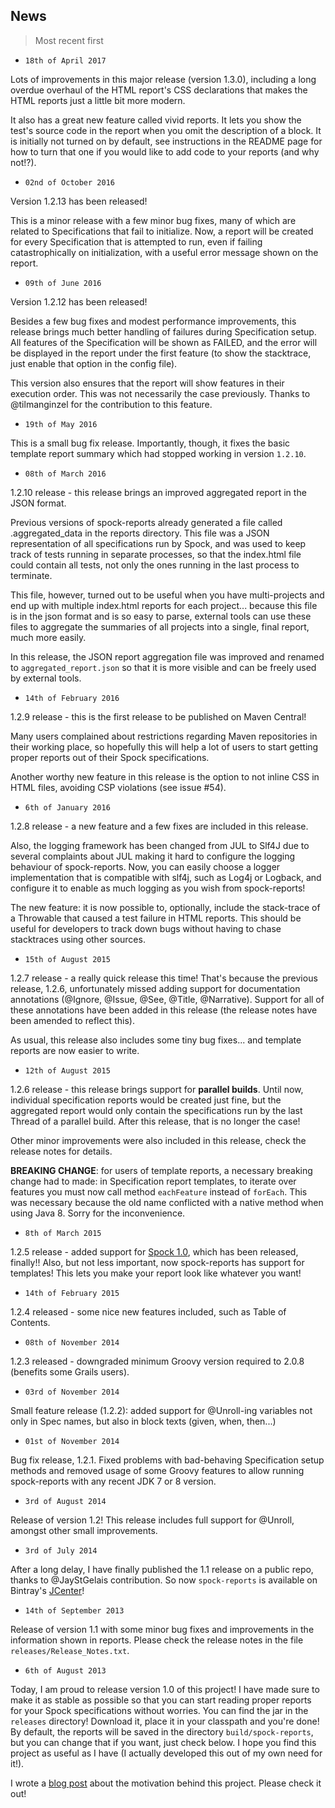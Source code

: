 ## News

> Most recent first

* `18th of April 2017`

Lots of improvements in this major release (version 1.3.0), including a long overdue overhaul of the 
HTML report's CSS declarations that makes the HTML reports just a little bit more modern.

It also has a great new feature called vivid reports. It lets you show the test's source code in the report when you
omit the description of a block. It is initially not turned on by default, see instructions in the README page for how
to turn that one if you would like to add code to your reports (and why not!?). 

* `02nd of October 2016`

Version 1.2.13 has been released!

This is a minor release with a few minor bug fixes, many of which are related to Specifications that fail to initialize.
Now, a report will be created for every Specification that is attempted to run, even if failing catastrophically on
initialization, with a useful error message shown on the report.

* `09th of June 2016`

Version 1.2.12 has been released!

Besides a few bug fixes and modest performance improvements, this release brings much better handling of failures
during Specification setup. All features of the Specification will be shown as FAILED, and the error will be displayed 
in the report under the first feature (to show the stacktrace, just enable that option in the config file).

This version also ensures that the report will show features in their execution order.
This was not necessarily the case previously.
Thanks to @tilmanginzel for the contribution to this feature. 

* `19th of May 2016`

This is a small bug fix release.
Importantly, though, it fixes the basic template report summary which had stopped working in version `1.2.10`.

* `08th of March 2016`

1.2.10 release - this release brings an improved aggregated report in the JSON format.

Previous versions of spock-reports already generated a file called .aggregated_data in the reports directory.
This file was a JSON representation of all specifications run by Spock, and was used to keep track
of tests running in separate processes, so that the index.html file could contain all tests, not only the ones
running in the last process to terminate.

This file, however, turned out to be useful when you have multi-projects and end up with multiple index.html reports
for each project... because this file is in the json format and is so easy to parse, external tools can use these
files to aggregate the summaries of all projects into a single, final report, much more easily.

In this release, the JSON report aggregation file was improved and renamed to `aggregated_report.json`
so that it is more visible and can be freely used by external tools.

* `14th of February 2016`

1.2.9 release - this is the first release to be published on Maven Central!

Many users complained about restrictions regarding Maven repositories in their working place, so hopefully this
will help a lot of users to start getting proper reports out of their Spock specifications.

Another worthy new feature in this release is the option to not inline CSS in HTML files, avoiding CSP violations
 (see issue #54).

* `6th of January 2016`

1.2.8 release - a new feature and a few fixes are included in this release.

Also, the logging framework has been changed from JUL to Slf4J due to several complaints about JUL making it hard to
configure the logging behaviour of spock-reports. Now, you can easily choose a logger implementation that is compatible
with slf4j, such as Log4j or Logback, and configure it to enable as much logging as you wish from spock-reports!

The new feature: it is now possible to, optionally, include the stack-trace of a Throwable that caused a test failure
in HTML reports. This should be useful for developers to track down bugs without having to chase stacktraces using
other sources.

* `15th of August 2015`

1.2.7 release - a really quick release this time! That's because the previous release, 1.2.6, unfortunately missed
adding support for documentation annotations (@Ignore, @Issue, @See, @Title, @Narrative). Support for all of these 
annotations have been added in this release (the release notes have been amended to reflect this).

As usual, this release also includes some tiny bug fixes... and template reports are now easier to write.

* `12th of August 2015`

1.2.6 release - this release brings support for **parallel builds**. Until now, individual specification reports would
be created just fine, but the aggregated report would only contain the specifications run by the last Thread of a
parallel build. After this release, that is no longer the case!

Other minor improvements were also included in this release, check the release notes for details.

**BREAKING CHANGE**: for users of template reports, a necessary breaking change had to made: in Specification report
templates, to iterate over features you must now call method `eachFeature` instead of `forEach`. This was necessary
 because the old name conflicted with a native method when using Java 8. Sorry for the inconvenience.

* `8th of March 2015`

1.2.5 release - added support for [Spock 1.0](http://spockframework.github.io/spock/docs/1.0/release_notes.html),
which has been released, finally!!
Also, but not less important, now spock-reports has support for templates! This lets you make your report look
like whatever you want!

* `14th of February 2015`

1.2.4 released - some nice new features included, such as Table of Contents.

* `08th of November 2014`

1.2.3 released - downgraded minimum Groovy version required to 2.0.8 (benefits some Grails users).

* `03rd of November 2014`

Small feature release (1.2.2): added support for @Unroll-ing variables not only in Spec names,
but also in block texts (given, when, then...)

* `01st of November 2014`

Bug fix release, 1.2.1. Fixed problems with bad-behaving Specification setup methods and
removed usage of some Groovy features to allow running spock-reports with any recent JDK 7 or 8 version.

* `3rd of August 2014`

Release of version 1.2! This release includes full support for @Unroll,
amongst other small improvements.

* `3rd of July 2014`

After a long delay, I have finally published the 1.1 release on a public repo, thanks to @JayStGelais
contribution. So now ``spock-reports`` is available on Bintray's [JCenter](http://jcenter.bintray.com/)!

* `14th of September 2013`

Release of version 1.1 with some minor bug fixes and improvements in the information shown in reports.
Please check the release notes in the file `releases/Release_Notes.txt`.

* `6th of August 2013`

Today, I am proud to release version 1.0 of this project! I have made sure to make it as stable
as possible so that you can start reading proper reports for your Spock specifications without worries.
You can find the jar in the `releases` directory! Download it, place it in your classpath and you're done!
By default, the reports will be saved in the directory `build/spock-reports`, but you can change that if you want,
just check below.
I hope you find this project as useful as I have (I actually developed this out of my own need for it!).


I wrote a [blog post](http://software.athaydes.com/posts/writingspecificationsthatdoubleastestswithspock) about the motivation behind this project. Please check it out!
